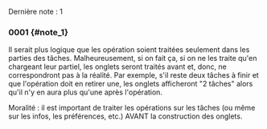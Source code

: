 Dernière note : 1

### 0001 {#note_1}

Il serait plus logique que les opération soient traitées seulement dans les parties des tâches. Malheureusement, si on fait ça, si on ne les traite qu'en chargeant leur partiel, les onglets seront traités avant et, donc, ne correspondront pas à la réalité. Par exemple, s'il reste deux tâches à finir et que l'opération doit en retirer une, les onglets afficheront "2 tâches" alors qu'il n'y en aura plus qu'une après l'opération.

Moralité : il est important de traiter les opérations sur les tâches (ou même sur les infos, les préférences, etc.) AVANT la construction des onglets.
